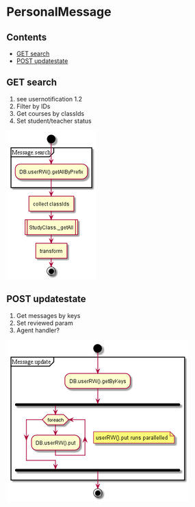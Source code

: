 # PersonalMessage

## Contents

* [GET search](#get-search)
* [POST updatestate](#post-updatestate)


## GET search

1. see usernotification 1.2
2. Filter by IDs
3. Get courses by classIds
4. Set student/teacher status

![schema](../diagrams/PersonalMessage.GET.search.png)  


## POST updatestate

1. Get messages by keys
1. Set reviewed param
1. Agent handler?

![schema](../diagrams/PersonalMessage.POST.update.png)  
